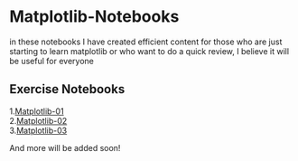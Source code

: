 # Matplotlib-Notebooks

in these notebooks I have created efficient content for those who are just starting to learn matplotlib or who want to do a quick review, I believe it will be useful for everyone 

## Exercise Notebooks

1.[Matplotlib-01](https://github.com/fatihhyavuz/Matplotlib-Notebooks/blob/main/Maplotlib_01.ipynb)<br>
2.[Matplotlib-02](https://github.com/fatihhyavuz/Matplotlib-Notebooks/blob/main/Maplotlib_02.ipynb)<br>
3.[Matplotlib-03](https://github.com/fatihhyavuz/Matplotlib-Notebooks/blob/main/Metplotlib_3.ipynb) 

And more will be added soon!
